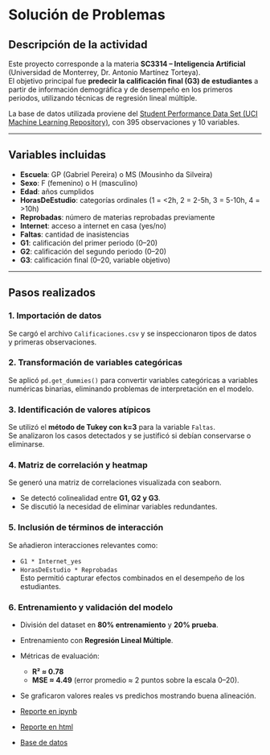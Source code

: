 # Solución de Problemas

## Descripción de la actividad
Este proyecto corresponde a la materia **SC3314 – Inteligencia Artificial** (Universidad de Monterrey, Dr. Antonio Martínez Torteya).  
El objetivo principal fue **predecir la calificación final (G3) de estudiantes** a partir de información demográfica y de desempeño en los primeros periodos, utilizando técnicas de regresión lineal múltiple.

La base de datos utilizada proviene del [Student Performance Data Set (UCI Machine Learning Repository)](https://archive.ics.uci.edu/dataset/320/student+performance), con 395 observaciones y 10 variables.

---

## Variables incluidas
- **Escuela**: GP (Gabriel Pereira) o MS (Mousinho da Silveira)  
- **Sexo**: F (femenino) o H (masculino)  
- **Edad**: años cumplidos  
- **HorasDeEstudio**: categorías ordinales (1 = <2h, 2 = 2-5h, 3 = 5-10h, 4 = >10h)  
- **Reprobadas**: número de materias reprobadas previamente  
- **Internet**: acceso a internet en casa (yes/no)  
- **Faltas**: cantidad de inasistencias  
- **G1**: calificación del primer periodo (0–20)  
- **G2**: calificación del segundo periodo (0–20)  
- **G3**: calificación final (0–20, variable objetivo)  

---

## Pasos realizados

### **1. Importación de datos**
Se cargó el archivo `Calificaciones.csv` y se inspeccionaron tipos de datos y primeras observaciones.

### **2. Transformación de variables categóricas**
Se aplicó `pd.get_dummies()` para convertir variables categóricas a variables numéricas binarias, eliminando problemas de interpretación en el modelo.

### **3. Identificación de valores atípicos**
Se utilizó el **método de Tukey con k=3** para la variable `Faltas`.  
Se analizaron los casos detectados y se justificó si debían conservarse o eliminarse.

### **4. Matriz de correlación y heatmap**
Se generó una matriz de correlaciones visualizada con seaborn.  
- Se detectó colinealidad entre **G1, G2 y G3**.  
- Se discutió la necesidad de eliminar variables redundantes.

### **5. Inclusión de términos de interacción**
Se añadieron interacciones relevantes como:  
- `G1 * Internet_yes`  
- `HorasDeEstudio * Reprobadas`  
Esto permitió capturar efectos combinados en el desempeño de los estudiantes.

### **6. Entrenamiento y validación del modelo**
- División del dataset en **80% entrenamiento** y **20% prueba**.  
- Entrenamiento con **Regresión Lineal Múltiple**.  
- Métricas de evaluación:  
  - **R² ≈ 0.78**  
  - **MSE ≈ 4.49** (error promedio ≈ 2 puntos sobre la escala 0–20).  
- Se graficaron valores reales vs predichos mostrando buena alineación.

- [Reporte en ipynb](Solucion_Problema.ipynb)
- [Reporte en html](Solucion_Problema.html)
- [Base de datos](Base_de_Datos_Calificaciones.csv)
